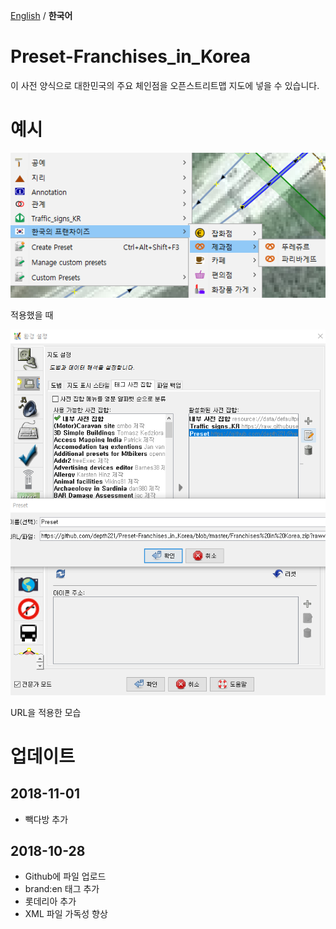 ﻿[English](README.md) / **한국어**

# Preset-Franchises_in_Korea
이 사전 양식으로 대한민국의 주요 체인점을 오픈스트리트맵 지도에 넣을 수 있습니다.

# 예시
![적용했을 때](image/Ko.png)

적용했을 때

![URL을 적용한 모습](image/applyURL.png)

URL을 적용한 모습

# 업데이트
## 2018-11-01
* 빽다방 추가

## 2018-10-28
* Github에 파일 업로드
* brand:en 태그 추가
* 롯데리아 추가
* XML 파일 가독성 향상
